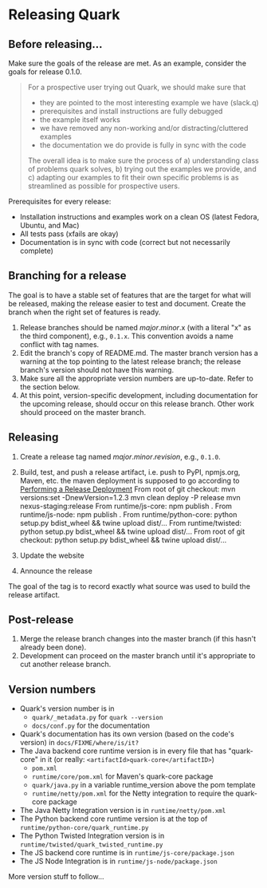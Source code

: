 # Releasing Quark

## Before releasing...

Make sure the goals of the release are met. As an example, consider the goals for release 0.1.0.

> For a prospective user trying out Quark, we should make sure that
>
> - they are pointed to the most interesting example we have (slack.q)
> - prerequisites and install instructions are fully debugged
> - the example itself works
> - we have removed any non-working and/or distracting/cluttered examples
> - the documentation we do provide is fully in sync with the code
>
> The overall idea is to make sure the process of a) understanding class of problems quark solves, b) trying out the examples we provide, and c) adapting our examples to fit their own specific problems is as streamlined as possible for prospective users.

Prerequisites for every release:

- Installation instructions and examples work on a clean OS (latest Fedora, Ubuntu, and Mac)
- All tests pass (xfails are okay)
- Documentation is in sync with code (correct but not necessarily complete)


## Branching for a release

The goal is to have a stable set of features that are the target for what will be released, making the release easier to test and document. Create the branch when the right set of features is ready.

1. Release branches should be named *major*.*minor*.x (with a literal "x" as the third component), e.g., `0.1.x`. This convention avoids a name conflict with tag names.
2. Edit the branch's copy of README.md. The master branch version has a warning at the top pointing to the latest release branch; the release branch's version should not have this warning.
3. Make sure all the appropriate version numbers are up-to-date. Refer to the section below.
4. At this point, version-specific development, including documentation for the upcoming release, should occur on this release branch. Other work should proceed on the master branch.


## Releasing

1. Create a release tag named *major*.*minor*.*revision*, e.g., `0.1.0`.
2. Build, test, and push a release artifact, i.e. push to PyPI, npmjs.org, Maven, etc.
   the maven deployment is supposed to go according to [Performing a Release Deployment](http://central.sonatype.org/pages/apache-maven.html#performing-a-release-deployment)
   From root of git checkout:
     mvn versions:set -DnewVersion=1.2.3
     mvn clean deploy -P release
     mvn nexus-staging:release
   From runtime/js-core: npm publish .
   From runtime/js-node: npm publish .
   From runtime/python-core: python setup.py bdist_wheel && twine upload dist/...
   From runtime/twisted: python setup.py bdist_wheel && twine upload dist/...
   From root of git checkout: python setup.py bdist_wheel && twine upload dist/...

3. Update the website
4. Announce the release

The goal of the tag is to record exactly what source was used to build the release artifact.


## Post-release

1. Merge the release branch changes into the master branch (if this hasn't already been done).
2. Development can proceed on the master branch until it's appropriate to cut another release branch.


## Version numbers

- Quark's version number is in
  - `quark/_metadata.py` for `quark --version`
  - `docs/conf.py` for the documentation
- Quark's documentation has its own version (based on the code's version) in `docs/FIXME/where/is/it?`
- The Java backend core runtime version is in every file that has "quark-core" in it (or really: `<artifactId>quark-core</artifactID>`)
  - `pom.xml`
  - `runtime/core/pom.xml` for Maven's quark-core package
  - `quark/java.py` in a variable runtime_version above the pom template
  - `runtime/netty/pom.xml` for the Netty integration to require the quark-core package
- The Java Netty Integration version is in `runtime/netty/pom.xml`
- The Python backend core runtime version is at the top of `runtime/python-core/quark_runtime.py`
- The Python Twisted Integration version is in `runtime/twisted/quark_twisted_runtime.py`
- The JS backend core runtime is in `runtime/js-core/package.json`
- The JS Node Integration is in `runtime/js-node/package.json`

More version stuff to follow...
